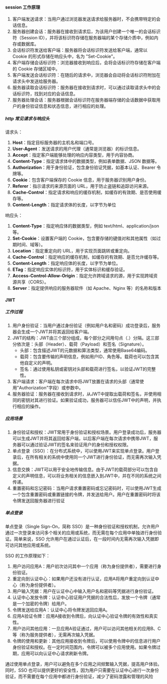 #### session 工作原理

1. 客户端发送请求：当用户通过浏览器发送请求给服务器时，不会携带特定的会话信息。
2. 服务器创建会话：服务器在接收到请求后，为该用户创建一个唯一的会话标识符（Session ID），并将该标识符存储在服务器端的某个存储介质中，例如内存或数据库。
3. 会话标识符发送给客户端：服务器将会话标识符发送给客户端，通常以 Cookie 的形式存储在响应头中，名为 "Set-Cookie"。
4. 客户端存储会话标识符：浏览器接收到响应后，会将会话标识符存储在客户端的 Cookie 存储区域中。
5. 客户端发送会话标识符：在随后的请求中，浏览器会自动将会话标识符附加在请求头中发送给服务器。
6. 服务器读取会话标识符：服务器在接收到请求时，可以通过读取请求头中的会话标识符，找到对应的会话信息。
7. 服务器处理会话：服务器根据会话标识符在服务器端存储的会话数据中获取用户的身份验证信息和状态信息，进行相应的处理。

##### http 常见请求与响应头

请求头：

1. **Host**：指定目标服务器的主机名和端口号。
2. **User-Agent**：发送请求的用户代理（通常是浏览器）的标识信息。
3. **Accept**：指定客户端能够处理的响应内容类型，用于内容协商。
4. **Content-Type**：指定请求体中的数据类型，例如表单数据、JSON 数据等。
5. **Authorization**：用于身份验证，包含身份验证凭据，如基本认证、Bearer 令牌等。
6. **Cookie**：包含客户端保存的 Cookie 信息，用于服务器识别用户身份。
7. **Referer**：指示请求的来源页面的 URL，用于防止盗链和追踪访问来源。
8. **Cache-Control**：指定请求和响应的缓存机制，如缓存的有效期、是否使用缓存等。
9. **Content-Length**：指定请求体的长度，以字节为单位

响应头：

1. **Content-Type**：指定响应体的数据类型，例如 text/html、application/json 等。
2. **Set-Cookie**：设置客户端的 Cookie，包含要存储的键值对和其他属性（如过期时间、域等）。
3. **Location**：指定重定向的 URL，用于实现页面跳转或重定向。
4. **Cache-Control**：指定响应的缓存机制，如缓存的有效期、是否允许缓存等。
5. **Content-Length**：指定响应体的长度，以字节为单位。
6. **ETag**：指定响应实体的标识符，用于实体标识和缓存验证。
7. **Access-Control-Allow-Origin**：指定允许跨域请求的源，用于实现跨域资源共享（CORS）。
8. **Server**：指定提供响应的服务器软件（如 Apache、Nginx 等）的名称和版本



#### JWT

##### 工作过程

1. 用户身份验证：当用户通过身份验证（例如用户名和密码）成功登录后，服务器会生成一个JWT并将其返回给客户端。
2. JWT的结构：JWT由三个部分组成，每个部分之间用句点（.）分隔。这三部分依次是：头部（Header）、载荷（Payload）和签名（Signature）。
   - 头部：包含描述JWT的元数据和算法类型，通常使用Base64编码。
   - 载荷：包含要传输的声明信息，例如用户ID、角色等。载荷也可以包含其他自定义的声明。
   - 签名：通过使用私钥或密钥对头部和载荷进行签名，以验证JWT的完整性。
3. 客户端请求：客户端在每次请求中将JWT放置在请求的头部（通常使用"Authorization"字段）或参数中。
4. 服务器验证：服务器在接收到请求时，从JWT中提取出载荷和签名，并使用相同的密钥对其进行验证。如果验证成功，服务器可以信任JWT中的声明，并执行相应的操作。

##### 应用场景

1. 身份验证和授权：JWT常用于身份验证和授权场景。用户登录成功后，服务器可以生成JWT并将其返回给客户端，以后客户端在每次请求中携带JWT，服务器可以通过验证JWT的签名来验证用户的身份和授权权限。
2. 单点登录（SSO）：在分布式系统中，可以使用JWT来实现单点登录。用户登录后，在所有相关的系统中使用同一个JWT进行身份验证，而无需再次输入凭据。
3. 信息交换：JWT可以用于安全地传输信息。由于JWT的载荷部分可以包含自定义的声明信息，可以将业务相关的信息嵌入到JWT中，并在不同的系统之间传递。
4. 重置密码和忘记密码：当用户请求重置密码或忘记密码时，可以使用JWT生成一个包含重置密码或重置链接的令牌，并发送给用户。用户在重置密码时将该令牌发送回服务器进行验证

##### 单点登录

单点登录（Single Sign-On，简称 SSO）是一种身份验证和授权机制，允许用户通过一次登录来访问多个相关的应用或系统，而无需在每个应用中单独进行身份验证。简单来说，SSO 允许用户在通过认证后，在一段时间内无需再次输入凭据即可访问其他应用或系统。

SSO 的工作原理如下：

1. 用户访问应用A：用户初次访问其中一个应用（称为身份提供者），需要进行身份验证。
2. 重定向到认证中心：如果用户还没有进行认证，应用A将用户重定向到认证中心（称为身份提供者）。
3. 用户输入凭据：用户在认证中心中输入用户名和密码等凭据进行身份验证。
4. 认证中心发放令牌：认证中心验证用户凭据的合法性后，发放一个令牌（通常是一个加密的令牌）给用户。
5. 令牌发送给应用A：认证中心将令牌发送回应用A。
6. 应用A验证令牌：应用A接收到令牌后，向认证中心验证令牌的有效性和真实性。
7. 用户访问其他应用：一旦应用A验证通过，用户可以访问其他相关的应用B、C等（称为服务提供者），无需再次输入凭据。
8. 令牌的使用和更新：其他应用接收到令牌后，可以使用令牌中的信息进行用户身份验证和授权。在一定时间范围内，令牌可以被多个应用使用。如果令牌过期，应用可以向认证中心请求刷新令牌。

通过使用单点登录，用户可以避免在多个应用之间频繁输入凭据，提高用户体验。同时，SSO 也可以提供更好的安全性，因为用户只需要在认证中心进行一次身份验证，而不需要在每个应用中都进行身份验证，减少了密码泄露和管理的风险